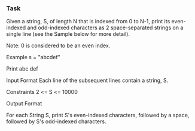 ### Task
Given a string, S, of length N that is indexed from 0 to N-1, print its even-indexed and odd-indexed characters as 2 space-separated strings on a single line (see the Sample below for more detail).

Note: 0 is considered to be an even index.

Example
s = "abcdef"

Print abc def

Input Format
Each line  of the  subsequent lines contain a string, S.

Constraints
2 <= S <= 10000 

Output Format

For each String S, print S's even-indexed characters, followed by a space, followed by S's odd-indexed characters.